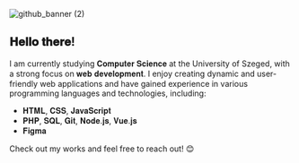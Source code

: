 ![github_banner (2)](https://github.com/user-attachments/assets/8542a24d-1100-41f3-98ed-80c4f8fb8b8f)
## 𝐇𝐞𝐥𝐥𝐨 𝐭𝐡𝐞𝐫𝐞!

I am currently studying 𝐂𝐨𝐦𝐩𝐮𝐭𝐞𝐫 𝐒𝐜𝐢𝐞𝐧𝐜𝐞 at the University of Szeged, with a strong focus on 𝐰𝐞𝐛 𝐝𝐞𝐯𝐞𝐥𝐨𝐩𝐦𝐞𝐧𝐭. I enjoy creating dynamic and user-friendly web applications and have gained experience in various programming languages and technologies, including:

- 𝐇𝐓𝐌𝐋, 𝐂𝐒𝐒, 𝐉𝐚𝐯𝐚𝐒𝐜𝐫𝐢𝐩𝐭
- 𝐏𝐇𝐏, 𝐒𝐐𝐋, 𝐆𝐢𝐭, 𝐍𝐨𝐝𝐞.𝐣𝐬, 𝐕𝐮𝐞.𝐣𝐬
- 𝐅𝐢𝐠𝐦𝐚

Check out my works and feel free to reach out! 😊
